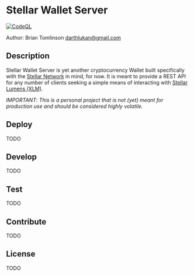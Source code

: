 # Stellar Wallet Server
[![CodeQL](https://github.com/darthlukan/stellar-wallet-server/actions/workflows/codeql-analysis.yml/badge.svg?branch=main)](https://github.com/darthlukan/stellar-wallet-server/actions/workflows/codeql-analysis.yml)

Author: Brian Tomlinson <darthlukan@gmail.com>


## Description

Stellar Wallet Server is yet another cryptocurrency Wallet built specifically
with the [Stellar Network](https://www.stellar.org/) in mind, for now. It is meant
to provide a REST API for any number of clients seeking a simple means of interacting
with [Stellar Lumens (XLM)](https://www.stellar.org/lumens).

*IMPORTANT*: _This is a personal project that is not (yet) meant for production use and should be considered highly volatile._


## Deploy

TODO


## Develop

TODO


## Test

TODO


## Contribute

TODO


## License

TODO
